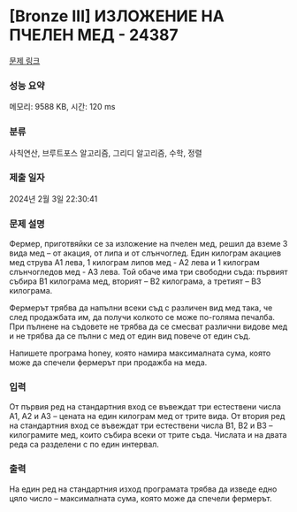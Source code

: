 # [Bronze III] ИЗЛОЖЕНИЕ НА ПЧЕЛЕН МЕД - 24387 

[문제 링크](https://www.acmicpc.net/problem/24387) 

### 성능 요약

메모리: 9588 KB, 시간: 120 ms

### 분류

사칙연산, 브루트포스 알고리즘, 그리디 알고리즘, 수학, 정렬

### 제출 일자

2024년 2월 3일 22:30:41

### 문제 설명

<p>Фермер, приготвяйки се за изложение на пчелен мед, решил да вземе 3 вида мед – от акация, от липа и от слънчоглед. Един килограм акациев мед струва А1 лева, 1 килограм липов мед - А2 лева и 1 килограм слънчогледов мед - А3 лева. Той обаче има три свободни съда: първият събира В1 килограма мед, вторият – В2 килограма, а третият – В3 килограма.</p>

<p>Фермерът трябва да напълни всеки съд с различен вид мед така, че след продажбата им, да получи колкото се може по-голяма печалба. При пълнене на съдовете не трябва да се смесват различни видове мед и не трябва да се пълни с мед от един вид повече от един съд.</p>

<p>Напишете програма honey, която намира максималната сума, която може да спечели фермерът при продажба на меда.</p>

### 입력 

 <p>От първия ред на стандартния вход се въвеждат три естествени числа А1, А2 и А3 – цената на един килограм мед от трите вида. От втория ред на стандартния вход се въвеждат три естествени числа В1, В2 и В3 – килограмите мед, които събира всеки от трите съда. Числата и на двата реда са разделени с по един интервал.</p>

### 출력 

 <p>На един ред на стандартния изход програмата трябва да изведе едно цяло число – максималната сума, която може да спечели фермерът.</p>

